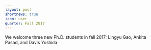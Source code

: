 ```yaml
---
layout: post
shortnews: true
icon: user
quarter: Fall 2017
---
```


We welcome three new Ph.D. students in fall 2017: Lingyu Gao, Ankita Pasad, and Davis Yoshida
